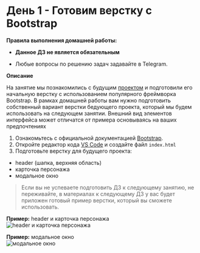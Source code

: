 # День 1 - Готовим верстку с Bootstrap

**Правила выполнения домашней работы:**

- **Данное ДЗ не является обязательным**

- Любые вопросы по решению задач задавайте в Telegram.

**Описание**

На занятие мы познакомились с будущим  [проектом](https://marvel-fake-api.web.app/) и подготовили его начальную верстку
с использованием популярного 
фреймворка Bootstrap. В рамках домашней работы вам нужно подготовить собственный вариант верстки бедующего проекта, 
который мы будем использовать на следующем занятии. Внешний вид элементов интерфейса может отличатся от примера 
основываясь на ваших предпочтениях 

1. Ознакомьтесь с официальной документацией [Bootstrap](https://getbootstrap.com/). 
1. Откройте редактор кода [VS Code](https://code.visualstudio.com/Download) и создайте файл `index.html`
1. Подготовьте верстку для будущего проекта:
 - header (шапка, верхняя область)
 - карточка персонажа
 - модальное окно 

> Если вы не успеваете подготовить ДЗ к следующему занятию, не переживайте, в материалах к следующему ДЗ у вас будет 
приложен готовый пример верстки, который вы сможете использовать. 

**Пример:** header и карточка персонажа  
![header и карточка персонажа](https://user-images.githubusercontent.com/31243887/124314030-302b1900-db8b-11eb-9da1-83602cd3c086.png)

**Пример:** модальное окно  
![модальное окно](https://user-images.githubusercontent.com/31243887/124314250-85672a80-db8b-11eb-939f-c73b06a49325.png)
